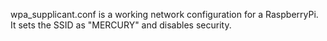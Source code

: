 wpa_supplicant.conf is a working network configuration for a RaspberryPi. It sets the SSID as "MERCURY" and disables security.
